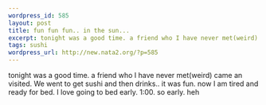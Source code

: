 ```yaml
--- 
wordpress_id: 585
layout: post
title: fun fun fun.. in the sun...
excerpt: tonight was a good time. a friend who I have never met(weird) came an visited. We went to get sushi and then drinks.. it was fun. now I  am tired and ready for bed. I love going to bed early. 1:00. so early. heh
tags: sushi
wordpress_url: http://new.nata2.org/?p=585
---
```

tonight was a good time. a friend who I have never met(weird) came an visited. We went to get sushi and then drinks.. it was fun. now I  am tired and ready for bed. I love going to bed early. 1:00. so early. heh
